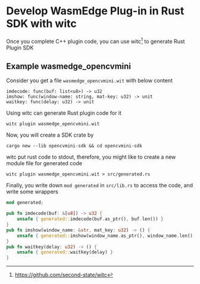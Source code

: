 # Develop WasmEdge Plug-in in Rust SDK with witc

Once you complete C++ plugin code, you can use witc[^1] to generate Rust Plugin SDK

## Example wasmedge_opencvmini

Consider you get a file `wasmedge_opencvmini.wit` with below content

```wit
imdecode: func(buf: list<u8>) -> u32
imshow: func(window-name: string, mat-key: u32) -> unit
waitkey: func(delay: u32) -> unit
```

Using witc can generate Rust plugin code for it

```shell
witc plugin wasmedge_opencvmini.wit
```

Now, you will create a SDK crate by

```shell
cargo new --lib opencvmini-sdk && cd opencvmini-sdk
```

witc put rust code to stdout, therefore, you might like to create a new module file for generated code

```shell
witc plugin wasmedge_opencvmini.wit > src/generated.rs
```

Finally, you write down `mod generated` in `src/lib.rs` to access the code, and write some wrappers

```rust
mod generated;

pub fn imdecode(buf: &[u8]) -> u32 {
    unsafe { generated::imdecode(buf.as_ptr(), buf.len()) }
}
pub fn imshow(window_name: &str, mat_key: u32) -> () {
    unsafe { generated::imshow(window_name.as_ptr(), window_name.len(), mat_key) }
}
pub fn waitkey(delay: u32) -> () {
    unsafe { generated::waitkey(delay) }
}
```

[^1]: <https://github.com/second-state/witc>
